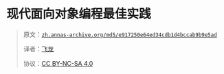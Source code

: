 # 现代面向对象编程最佳实践

> 原文：[`zh.annas-archive.org/md5/e917250e64ed34cdb1d4bccab9b9e5ad`](https://zh.annas-archive.org/md5/e917250e64ed34cdb1d4bccab9b9e5ad)
> 
> 译者：[飞龙](https://github.com/wizardforcel)
> 
> 协议：[CC BY-NC-SA 4.0](http://creativecommons.org/licenses/by-nc-sa/4.0/)